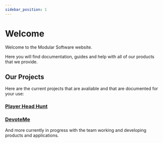 ```yaml
---
sidebar_position: 1
---
```


# Welcome
Welcome to the Modular Software website.

Here you will find documentation, guides and help with all of our products that we provide.

## Our Projects
Here are the current projects that are avaliable and that are documented for your use:
### [Player Head Hunt](./products/playerHeadHunt)
### [DevoteMe](./products/devoteMe)

And more currently in progress with the team working and developing products and applications.
